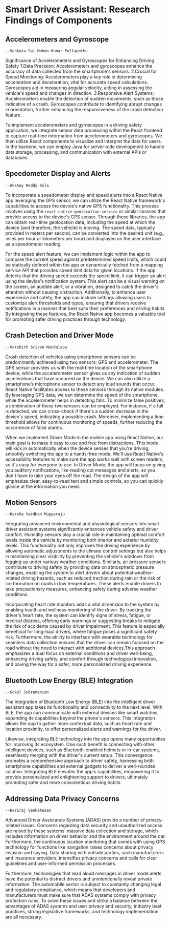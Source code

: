 # Smart Driver Assistant: Research Findings of Components

## Accelerometers and Gyroscope
`--Venkata Sai Mohan Kumar Pallapothu `

Significance of Accelerometers and Gyroscopes for Enhancing Driving Safety
1.Data Precision:
Accelerometers and gyroscopes enhance the accuracy of data collected from the smartphone's sensors.
2.Crucial for Speed Monitoring:
Accelerometers play a key role in determining acceleration and deceleration, vital for accurate speed calculations.
Gyroscopes aid in measuring angular velocity, aiding in assessing the vehicle's speed and changes in direction.
3.Responsive Alert Systems:
Accelerometers enable the detection of sudden movements, such as those indicative of a crash.
Gyroscopes contribute to identifying abrupt changes in orientation, further enhancing the responsiveness of the crash detection feature.

To implement accelerometers and gyroscopes in a driving safety application, we integrate sensor data processing within the React frontend to capture real-time information from accelerometers and gyroscopes. We then utilize React components to visualize and interpret the data for users. In the backend, we can employ Java for server-side development to handle data storage, processing, and communication with external APIs or databases. 

## Speedometer Display and Alerts
`--Akshay Reddy Kola`

To incorporate a speedometer display and speed alerts into a React Native app leveraging the GPS sensor, we can utilize the React Native framework's capabilities to access the device's native GPS functionality. This process involves using the `react-native-geolocation-service` or similar libraries that provide access to the device's GPS sensor. Through these libraries, the app can obtain real-time geolocation data, including the speed at which the device (and therefore, the vehicle) is moving. The speed data, typically provided in meters per second, can be converted into the desired unit (e.g., miles per hour or kilometers per hour) and displayed on the user interface as a speedometer reading.

For the speed alert feature, we can implement logic within the app to compare the current speed against predetermined speed limits, which could be statically defined within the app or dynamically fetched from a mapping service API that provides speed limit data for given locations. If the app detects that the driving speed exceeds the speed limit, it can trigger an alert using the device's notification system. This alert can be a visual warning on the screen, an audible alert, or a vibration, designed to catch the driver's attention without causing distraction. Additionally, to enhance user experience and safety, the app can include settings allowing users to customize alert thresholds and types, ensuring that drivers receive notifications in a manner that best suits their preferences and driving habits. By integrating these features, the React Native app becomes a valuable tool for promoting safer driving practices through technology.

## Crash Detection and Driver Mode
`--Varshith Sriram Mandalapu`

Crash detection of vehicles using smartphone sensors can be predominantly achieved using two sensors: GPS and accelerometer. The GPS sensor provides us with the real-time location of the smartphone device, while the accelerometer sensor gives us any indication of sudden accelerations that have occurred on the device. We can also utilize a smartphone’s microphone sensor to detect any loud sounds that occur. React Native facilitates access to these sensors through its native modules. By leveraging GPS data, we can determine the speed of the smartphone, while the accelerometer helps in detecting falls. To minimize false positives, a combination of these two sensors can be employed. For instance, if a fall is detected, we can cross-check if there's a sudden decrease in the device's speed, indicating a possible crash. Moreover, implementing a time threshold allows for continuous monitoring of speeds, further reducing the occurrence of false alarms.

When we implement Driver Mode in the mobile app using React Native, our main goal is to make it easy to use and free from distractions. This mode will kick in automatically when the device senses that you're driving, smoothly switching the app to a hands-free mode. We'll use React Native's accessibility features to make sure the app works well with screen readers, so it's easy for everyone to use. In Driver Mode, the app will focus on giving you auditory notifications, like reading out messages and alerts, so you don't have to take your eyes off the road. The design of the app will emphasize clear, easy-to-read text and simple controls, so you can quickly glance at the information you need.

## Motion Sensors
`--Harsha Vardhan Mupparaju`

Integrating advanced environmental and physiological sensors into smart driver assistant systems significantly enhances vehicle safety and driver comfort. Humidity sensors play a crucial role in maintaining optimal comfort levels inside the vehicle by monitoring both interior and exterior humidity levels. This functionality not only improves the driving experience by allowing automatic adjustments to the climate control settings but also helps in maintaining clear visibility by preventing the vehicle's windows from fogging up under various weather conditions. Similarly, air pressure sensors contribute to driving safety by providing data on atmospheric pressure changes, enabling the system to alert drivers about potential weather-related driving hazards, such as reduced traction during rain or the risk of ice formation on roads in low temperatures. These alerts enable drivers to take precautionary measures, enhancing safety during adverse weather conditions. 

Incorporating heart rate monitors adds a vital dimension to the system by enabling health and wellness monitoring of the driver. By tracking the driver's heart rate, the system can identify signs of stress, fatigue, or medical distress, offering early warnings or suggesting breaks to mitigate the risk of accidents caused by driver impairment. This feature is especially beneficial for long-haul drivers, where fatigue poses a significant safety risk. Furthermore, the ability to interface with wearable technology for seamless data collection ensures that the driver can remain focused on the road without the need to interact with additional devices.This approach emphasizes a dual focus on external conditions and driver well-being, enhancing driving safety, and comfort through technological innovation, and paving the way for a safer, more personalized driving experience.

## Bluetooth Low Energy (BLE) Integration
`--Gokul Subramanian`

The integration of Bluetooth Low Energy (BLE) into the intelligent driver assistant app takes its functionality and connectivity to the next level. With BLE, the app can communicate with external devices like smart watches, expanding its capabilities beyond the phone's sensors. This integration allows the app to gather more contextual data, such as heart rate and location proximity, to offer personalized alerts and warnings for the driver.

Likewise, integrating BLE technology into the app opens many opportunities for improving its ecosystem. One such benefit is connecting with other intelligent devices, such as Bluetooth-enabled helmets or in-car systems, seamlessly merging with the driver's current setup. This convergence promotes a comprehensive approach to driver safety, harnessing both smartphone capabilities and external gadgets to deliver a well-rounded solution. Integrating BLE elevates the app's capabilities, empowering it to provide personalized and enlightening support to drivers, ultimately promoting safer and more conscientious driving habits.

## Addressing Data Privacy Concerns
`--Hariraj Venkatesan`

Advanced Driver Assistance Systems (ADAS) provide a number of privacy-related issues. Concerns regarding data security and unauthorized access are raised by these systems' massive data collection and storage, which includes information on driver behavior and the environment around the car. Furthermore, the continuous location monitoring that comes with using GPS technology for functions like navigation raises concerns about privacy invasion and spying. Data sharing with outside parties, such manufacturers and insurance providers, intensifies privacy concerns and calls for clear guidelines and user-informed permission processes.

Furthermore, technologies that read aloud messages in driver mode alerts have the potential to distract drivers and unintentionally reveal private information. The automobile sector is subject to constantly changing legal and regulatory compliance, which means that developers and manufacturers must make sure that ADAS systems comply with privacy protection rules. To solve these issues and strike a balance between the advantages of ADAS systems and user privacy and security, industry best practices, strong legislative frameworks, and technology implementation are all necessary.
